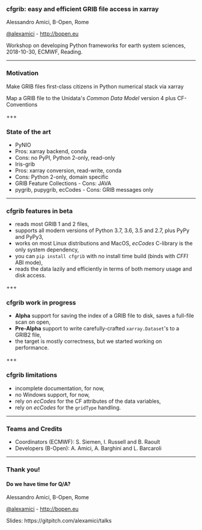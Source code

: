 
### cfgrib: easy and efficient GRIB file access in xarray


Alessandro Amici, B-Open, Rome

[@alexamici](https://twitter.com/alexamici) - http://bopen.eu

<span class='small'>
Workshop on developing Python frameworks for earth system sciences, 2018-10-30, ECMWF, Reading.
</span>

---

### Motivation

Make GRIB files first-class citizens in Python numerical stack via xarray

Map a GRIB file to the Unidata's *Common Data Model* version 4 plus CF-Conventions

+++

### State of the art

- PyNIO
 - Pros: xarray backend, conda
 - Cons: no PyPI, Python 2-only, read-only
- Iris-grib
 - Pros: xarray conversion, read-write, conda
 - Cons: Python 2-only, domain specific
- GRIB Feature Collections - Cons: JAVA
- pygrib, pupygrib, ecCodes - Cons: GRIB messages only

---

### cfgrib features in beta
   
- reads most GRIB 1 and 2 files,
- supports all modern versions of Python 3.7, 3.6, 3.5 and 2.7, plus PyPy and PyPy3,
- works on most Linux distributions and MacOS, *ecCodes* C-library is the only system dependency,
- you can `pip install cfgrib` with no install time build (binds with *CFFI* ABI mode),
- reads the data lazily and efficiently in terms of both memory usage and disk access.

+++

### cfgrib work in progress

- **Alpha** support for saving the index of a GRIB file to disk, saves a full-file scan on open,
- **Pre-Alpha** support to write carefully-crafted `xarray.Dataset`'s to a GRIB2 file,
- the target is mostly correctness, but we started working on performance.

+++

### cfgrib limitations

- incomplete documentation, for now,
- no Windows support, for now,
- rely on *ecCodes* for the CF attributes of the data variables,
- rely on *ecCodes* for the `gridType` handling.

---

### Teams and Credits

 * Coordinators (ECMWF): S. Siemen, I. Russell and B. Raoult
 * Developers (B-Open): A. Amici, A. Barghini and L. Barcaroli

---

### Thank you!
#### Do we have time for Q/A?

Alessandro Amici, B-Open, Rome

[@alexamici](https://twitter.com/alexamici) - http://bopen.eu

<span class='small'>
Slides: https://gitpitch.com/alexamici/talks
</span>
